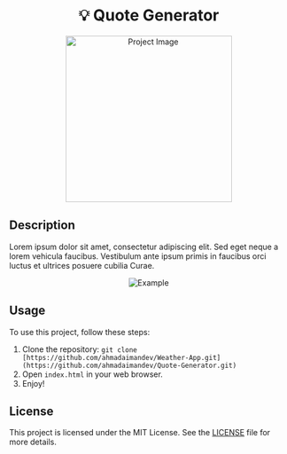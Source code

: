 <div align="center">

# 💡 Quote Generator

<img src="image.png" alt="Project Image" width="300">

</div>

## Description

Lorem ipsum dolor sit amet, consectetur adipiscing elit. Sed eget neque a lorem vehicula faucibus. Vestibulum ante ipsum primis in faucibus orci luctus et ultrices posuere cubilia Curae.

<div align="center">

![Example](example.gif)

</div>

## Usage

To use this project, follow these steps:

1. Clone the repository: `git clone [https://github.com/ahmadaimandev/Weather-App.git](https://github.com/ahmadaimandev/Quote-Generator.git)`
2. Open `index.html` in your web browser.
3. Enjoy!

## License

This project is licensed under the MIT License. See the [LICENSE](LICENSE) file for more details.
